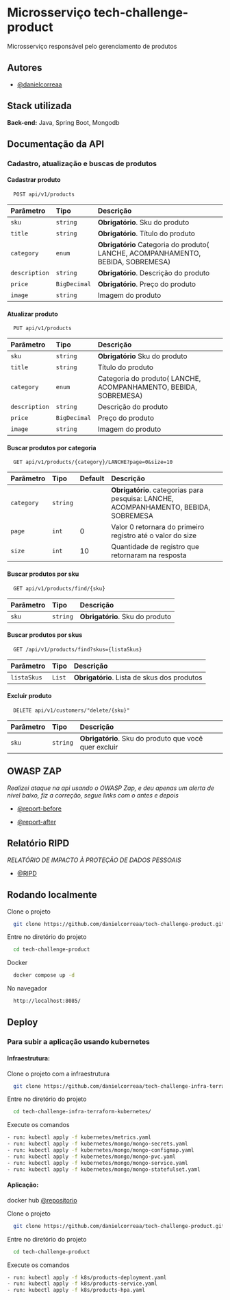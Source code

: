 
# Microsserviço tech-challenge-product

Microsserviço responsável pelo gerenciamento de produtos


## Autores

- [@danielcorreaa](https://github.com/danielcorreaa)

## Stack utilizada


**Back-end:** Java, Spring Boot, Mongodb


## Documentação da API

### Cadastro, atualização e buscas de produtos

#### Cadastrar produto

```http
  POST api/v1/products
```

| Parâmetro   | Tipo       | Descrição                           |
| :---------- | :--------- | :---------------------------------- |
| `sku` | `string` | **Obrigatório**. Sku do produto |
| `title` | `string` | **Obrigatório**. Título do produto |
| `category` | `enum` | **Obrigatório**  Categoria do produto( LANCHE, ACOMPANHAMENTO, BEBIDA, SOBREMESA) |
| `description` | `string` | **Obrigatório**. Descrição do produto |
| `price` | `BigDecimal` | **Obrigatório**. Preço do produto |
| `image` | `string` |  Imagem do produto |

#### Atualizar produto

```http
  PUT api/v1/products
```

| Parâmetro   | Tipo       | Descrição                           |
| :---------- | :--------- | :---------------------------------- |
| `sku` | `string` | **Obrigatório**  Sku do produto |
| `title` | `string` |  Título do produto |
| `category` | `enum` |  Categoria do produto( LANCHE, ACOMPANHAMENTO, BEBIDA, SOBREMESA) |
| `description` | `string` |  Descrição do produto |
| `price` | `BigDecimal` |  Preço do produto |
| `image` | `string` |  Imagem do produto |


#### Buscar produtos por categoria
```http
  GET api/v1/products/{category}/LANCHE?page=0&size=10
```

| Parâmetro   | Tipo  | Default     | Descrição                                   |
| :---------- | :--------- |------- |:------------------------------------------ |
| `category`      | `string` | |**Obrigatório**. categorias para pesquisa: LANCHE, ACOMPANHAMENTO, BEBIDA, SOBREMESA |
| `page`      | `int` | 0| Valor 0 retornara do primeiro registro até o valor  do size|
| `size`      | `int` | 10 |Quantidade de registro que retornaram na resposta|

#### Buscar produtos por sku
```http
  GET api/v1/products/find/{sku}
```

| Parâmetro   | Tipo       | Descrição                                   |
| :---------- | :--------- | :------------------------------------------ |
| `sku`      | `string` | **Obrigatório**. Sku do produto|

#### Buscar produtos por skus
```http
  GET /api/v1/products/find?skus={listaSkus}
```

| Parâmetro   | Tipo       | Descrição                                   |
| :---------- | :--------- | :------------------------------------------ |
| `listaSkus`      | `List` | **Obrigatório**. Lista de skus dos produtos|


#### Excluir produto
```http
  DELETE api/v1/customers/"delete/{sku}"
```

| Parâmetro   | Tipo       | Descrição                                   |
| :---------- | :--------- | :------------------------------------------ |
| `sku`      | `string` | **Obrigatório**. Sku do produto que você quer excluir |




## OWASP ZAP
*Realizei ataque na api usando o OWASP Zap, e deu apenas um alerta de nível baixo, fiz a correção, segue links com o antes e depois*

- [@report-before](https://danielcorreaa.github.io/tech-challenge-product/before/cardapio/2024-03-11-ZAP-Report-.html)


- [@report-after](https://danielcorreaa.github.io/tech-challenge-product/after/cardapio/2024-03-11-ZAP-Report-.html)

## Relatório RIPD
*RELATÓRIO DE IMPACTO À PROTEÇÃO DE DADOS PESSOAIS*

- [@RIPD](https://danielcorreaa.github.io/tech-challenge-product/RIPD.pdf)



## Rodando localmente

Clone o projeto

```bash
  git clone https://github.com/danielcorreaa/tech-challenge-product.git
```

Entre no diretório do projeto

```bash
  cd tech-challenge-product
```

Docker

```bash
  docker compose up -d
```

No navegador

```bash
  http://localhost:8085/
```



## Deploy

### Para subir a aplicação usando kubernetes

#### Infraestrutura:

Clone o projeto com a infraestrutura

```bash
  git clone https://github.com/danielcorreaa/tech-challenge-infra-terraform-kubernetes.git
```
Entre no diretório do projeto

```bash
  cd tech-challenge-infra-terraform-kubernetes/
````

Execute os comandos

```bash   
- run: kubectl apply -f kubernetes/metrics.yaml 
- run: kubectl apply -f kubernetes/mongo/mongo-secrets.yaml 
- run: kubectl apply -f kubernetes/mongo/mongo-configmap.yaml 
- run: kubectl apply -f kubernetes/mongo/mongo-pvc.yaml 
- run: kubectl apply -f kubernetes/mongo/mongo-service.yaml 
- run: kubectl apply -f kubernetes/mongo/mongo-statefulset.yaml

````

#### Aplicação:

docker hub [@repositorio](https://hub.docker.com/r/daniel36/tech-challenge-product/tags)

Clone o projeto

```bash
  git clone https://github.com/danielcorreaa/tech-challenge-product.git
```

Entre no diretório do projeto

```bash
  cd tech-challenge-product
```

Execute os comandos
```bash   
- run: kubectl apply -f k8s/products-deployment.yaml
- run: kubectl apply -f k8s/products-service.yaml
- run: kubectl apply -f k8s/products-hpa.yaml

````

